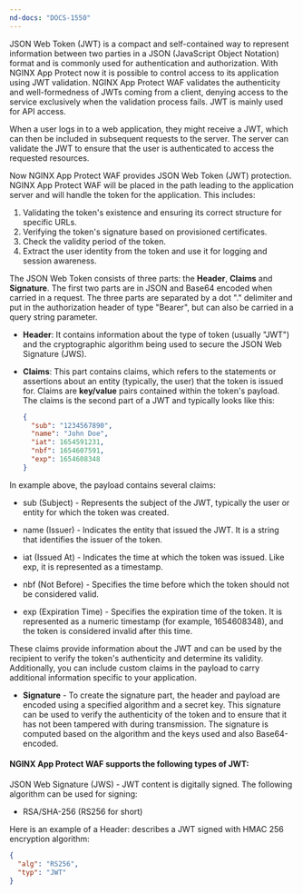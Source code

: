 ```yaml
---
nd-docs: "DOCS-1550"
---
```


JSON Web Token (JWT) is a compact and self-contained way to represent information between two parties in a JSON (JavaScript Object Notation) format and is commonly used for authentication and authorization. With NGINX App Protect now it is possible to control access to its application using JWT validation. NGINX App Protect WAF validates the authenticity and well-formedness of JWTs coming from a client, denying access to the service exclusively when the validation process fails. JWT is mainly used for API access.

When a user logs in to a web application, they might receive a JWT, which can then be included in subsequent requests to the server. The server can validate the JWT to ensure that the user is authenticated to access the requested resources.

Now NGINX App Protect WAF provides JSON Web Token (JWT) protection. NGINX App Protect WAF will be placed in the path leading to the application server and will handle the token for the application. This includes:

1. Validating the token's existence and ensuring its correct structure for specific URLs.
2. Verifying the token's signature based on provisioned certificates.
3. Check the validity period of the token.
4. Extract the user identity from the token and use it for logging and session awareness.

The JSON Web Token consists of three parts: the **Header**, **Claims** and **Signature**. The first two parts are in JSON and Base64 encoded when carried in a request. The three parts are separated by a dot "." delimiter and put in the authorization header of type "Bearer", but can also be carried in a query string parameter.

- **Header**: It contains information about the type of token (usually "JWT") and the cryptographic algorithm being used to secure the JSON Web Signature (JWS).

- **Claims**: This part contains claims, which refers to the statements or assertions about an entity (typically, the user) that the token is issued for. Claims are **key/value** pairs contained within the token's payload. The claims is the second part of a JWT and typically looks like this:

    ```json
    {
      "sub": "1234567890",
      "name": "John Doe",
      "iat": 1654591231,
      "nbf": 1654607591,
      "exp": 1654608348
    }
    ```

In example above, the payload contains several claims:

- sub (Subject) - Represents the subject of the JWT, typically the user or entity for which the token was created.

- name (Issuer) - Indicates the entity that issued the JWT. It is a string that identifies the issuer of the token.

- iat (Issued At) - Indicates the time at which the token was issued. Like exp, it is represented as a timestamp.

- nbf (Not Before) - Specifies the time before which the token should not be considered valid.

- exp (Expiration Time) - Specifies the expiration time of the token. It is represented as a numeric timestamp (for example, 1654608348), and the token is considered invalid after this time.

These claims provide information about the JWT and can be used by the recipient to verify the token's authenticity and determine its validity. Additionally, you can include custom claims in the payload to carry additional information specific to your application.

- **Signature** - To create the signature part, the header and payload are encoded using a specified algorithm and a secret key. This signature can be used to verify the authenticity of the token and to ensure that it has not been tampered with during transmission. The signature is computed based on the algorithm and the keys used and also Base64-encoded.

#### NGINX App Protect WAF supports the following types of JWT:

JSON Web Signature (JWS) - JWT content is digitally signed. The following algorithm can be used for signing:

- RSA/SHA-256 (RS256 for short)

Here is an example of a Header: describes a JWT signed with HMAC 256 encryption algorithm:

```json
{
  "alg": "RS256",
  "typ": "JWT"
}
```